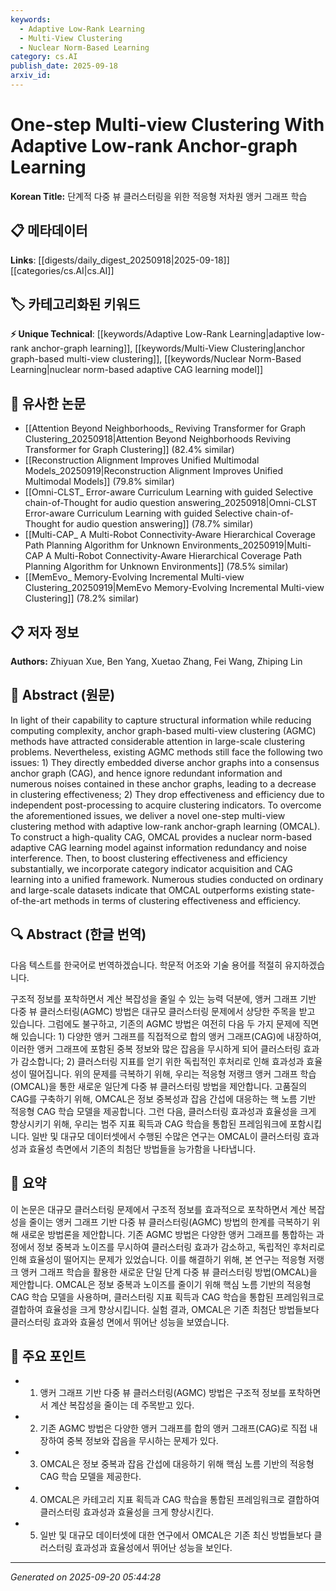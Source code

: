 ```yaml
---
keywords:
  - Adaptive Low-Rank Learning
  - Multi-View Clustering
  - Nuclear Norm-Based Learning
category: cs.AI
publish_date: 2025-09-18
arxiv_id:
---
```


<!-- KEYWORD_LINKING_METADATA:
{
  "processed_timestamp": "2025-09-22 22:17:17.873387",
  "vocabulary_version": "1.0",
  "selected_keywords": [
    "Adaptive Low-Rank Learning",
    "Multi-View Clustering",
    "Nuclear Norm-Based Learning"
  ],
  "rejected_keywords": [
    "Clustering Optimization"
  ],
  "similarity_scores": {
    "Adaptive Low-Rank Learning": 0.8,
    "Multi-View Clustering": 0.78,
    "Nuclear Norm-Based Learning": 0.75
  },
  "extraction_method": "AI_prompt_based",
  "budget_applied": true
}
-->

# One-step Multi-view Clustering With Adaptive Low-rank Anchor-graph Learning

**Korean Title:** 단계적 다중 뷰 클러스터링을 위한 적응형 저차원 앵커 그래프 학습

## 📋 메타데이터

**Links**: [[digests/daily_digest_20250918|2025-09-18]]        [[categories/cs.AI|cs.AI]]

## 🏷️ 카테고리화된 키워드
**⚡ Unique Technical**: [[keywords/Adaptive Low-Rank Learning|adaptive low-rank anchor-graph learning]], [[keywords/Multi-View Clustering|anchor graph-based multi-view clustering]], [[keywords/Nuclear Norm-Based Learning|nuclear norm-based adaptive CAG learning model]]

## 🔗 유사한 논문
- [[Attention Beyond Neighborhoods_ Reviving Transformer for Graph Clustering_20250918|Attention Beyond Neighborhoods Reviving Transformer for Graph Clustering]] (82.4% similar)
- [[Reconstruction Alignment Improves Unified Multimodal Models_20250919|Reconstruction Alignment Improves Unified Multimodal Models]] (79.8% similar)
- [[Omni-CLST_ Error-aware Curriculum Learning with guided Selective chain-of-Thought for audio question answering_20250918|Omni-CLST Error-aware Curriculum Learning with guided Selective chain-of-Thought for audio question answering]] (78.7% similar)
- [[Multi-CAP_ A Multi-Robot Connectivity-Aware Hierarchical Coverage Path Planning Algorithm for Unknown Environments_20250919|Multi-CAP A Multi-Robot Connectivity-Aware Hierarchical Coverage Path Planning Algorithm for Unknown Environments]] (78.5% similar)
- [[MemEvo_ Memory-Evolving Incremental Multi-view Clustering_20250919|MemEvo Memory-Evolving Incremental Multi-view Clustering]] (78.2% similar)

## 📋 저자 정보

**Authors:** Zhiyuan Xue, Ben Yang, Xuetao Zhang, Fei Wang, Zhiping Lin

## 📄 Abstract (원문)

In light of their capability to capture structural information while reducing
computing complexity, anchor graph-based multi-view clustering (AGMC) methods
have attracted considerable attention in large-scale clustering problems.
Nevertheless, existing AGMC methods still face the following two issues: 1)
They directly embedded diverse anchor graphs into a consensus anchor graph
(CAG), and hence ignore redundant information and numerous noises contained in
these anchor graphs, leading to a decrease in clustering effectiveness; 2) They
drop effectiveness and efficiency due to independent post-processing to acquire
clustering indicators. To overcome the aforementioned issues, we deliver a
novel one-step multi-view clustering method with adaptive low-rank anchor-graph
learning (OMCAL). To construct a high-quality CAG, OMCAL provides a nuclear
norm-based adaptive CAG learning model against information redundancy and noise
interference. Then, to boost clustering effectiveness and efficiency
substantially, we incorporate category indicator acquisition and CAG learning
into a unified framework. Numerous studies conducted on ordinary and
large-scale datasets indicate that OMCAL outperforms existing state-of-the-art
methods in terms of clustering effectiveness and efficiency.

## 🔍 Abstract (한글 번역)

다음 텍스트를 한국어로 번역하겠습니다. 학문적 어조와 기술 용어를 적절히 유지하겠습니다.

구조적 정보를 포착하면서 계산 복잡성을 줄일 수 있는 능력 덕분에, 앵커 그래프 기반 다중 뷰 클러스터링(AGMC) 방법은 대규모 클러스터링 문제에서 상당한 주목을 받고 있습니다. 그럼에도 불구하고, 기존의 AGMC 방법은 여전히 다음 두 가지 문제에 직면해 있습니다: 1) 다양한 앵커 그래프를 직접적으로 합의 앵커 그래프(CAG)에 내장하여, 이러한 앵커 그래프에 포함된 중복 정보와 많은 잡음을 무시하게 되어 클러스터링 효과가 감소합니다; 2) 클러스터링 지표를 얻기 위한 독립적인 후처리로 인해 효과성과 효율성이 떨어집니다. 위의 문제를 극복하기 위해, 우리는 적응형 저랭크 앵커 그래프 학습(OMCAL)을 통한 새로운 일단계 다중 뷰 클러스터링 방법을 제안합니다. 고품질의 CAG를 구축하기 위해, OMCAL은 정보 중복성과 잡음 간섭에 대응하는 핵 노름 기반 적응형 CAG 학습 모델을 제공합니다. 그런 다음, 클러스터링 효과성과 효율성을 크게 향상시키기 위해, 우리는 범주 지표 획득과 CAG 학습을 통합된 프레임워크에 포함시킵니다. 일반 및 대규모 데이터셋에서 수행된 수많은 연구는 OMCAL이 클러스터링 효과성과 효율성 측면에서 기존의 최첨단 방법들을 능가함을 나타냅니다.

## 📝 요약

이 논문은 대규모 클러스터링 문제에서 구조적 정보를 효과적으로 포착하면서 계산 복잡성을 줄이는 앵커 그래프 기반 다중 뷰 클러스터링(AGMC) 방법의 한계를 극복하기 위해 새로운 방법론을 제안합니다. 기존 AGMC 방법은 다양한 앵커 그래프를 통합하는 과정에서 정보 중복과 노이즈를 무시하여 클러스터링 효과가 감소하고, 독립적인 후처리로 인해 효율성이 떨어지는 문제가 있었습니다. 이를 해결하기 위해, 본 연구는 적응형 저랭크 앵커 그래프 학습을 활용한 새로운 단일 단계 다중 뷰 클러스터링 방법(OMCAL)을 제안합니다. OMCAL은 정보 중복과 노이즈를 줄이기 위해 핵심 노름 기반의 적응형 CAG 학습 모델을 사용하며, 클러스터링 지표 획득과 CAG 학습을 통합된 프레임워크로 결합하여 효율성을 크게 향상시킵니다. 실험 결과, OMCAL은 기존 최첨단 방법들보다 클러스터링 효과와 효율성 면에서 뛰어난 성능을 보였습니다.

## 🎯 주요 포인트

- 1. 앵커 그래프 기반 다중 뷰 클러스터링(AGMC) 방법은 구조적 정보를 포착하면서 계산 복잡성을 줄이는 데 주목받고 있다.

- 2. 기존 AGMC 방법은 다양한 앵커 그래프를 합의 앵커 그래프(CAG)로 직접 내장하여 중복 정보와 잡음을 무시하는 문제가 있다.

- 3. OMCAL은 정보 중복과 잡음 간섭에 대응하기 위해 핵심 노름 기반의 적응형 CAG 학습 모델을 제공한다.

- 4. OMCAL은 카테고리 지표 획득과 CAG 학습을 통합된 프레임워크로 결합하여 클러스터링 효과성과 효율성을 크게 향상시킨다.

- 5. 일반 및 대규모 데이터셋에 대한 연구에서 OMCAL은 기존 최신 방법들보다 클러스터링 효과성과 효율성에서 뛰어난 성능을 보인다.

---

*Generated on 2025-09-20 05:44:28*